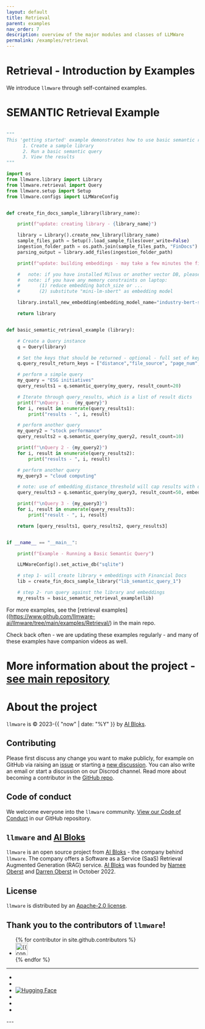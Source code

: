 ```yaml
---
layout: default
title: Retrieval
parent: examples
nav_order: 7
description: overview of the major modules and classes of LLMWare  
permalink: /examples/retrieval
---
```

# Retrieval - Introduction by Examples
We introduce ``llmware`` through self-contained examples.

# SEMANTIC Retrieval Example

```python

"""
This 'getting started' example demonstrates how to use basic semantic retrieval with the Query class
      1. Create a sample library
      2. Run a basic semantic query
      3. View the results
"""

import os
from llmware.library import Library
from llmware.retrieval import Query
from llmware.setup import Setup
from llmware.configs import LLMWareConfig


def create_fin_docs_sample_library(library_name):

    print(f"update: creating library - {library_name}")

    library = Library().create_new_library(library_name)
    sample_files_path = Setup().load_sample_files(over_write=False)
    ingestion_folder_path = os.path.join(sample_files_path, "FinDocs")
    parsing_output = library.add_files(ingestion_folder_path)

    print(f"update: building embeddings - may take a few minutes the first time")

    #   note: if you have installed Milvus or another vector DB, please feel free to substitute
    #   note: if you have any memory constraints on laptop:
    #       (1) reduce embedding batch_size or ...
    #       (2) substitute "mini-lm-sbert" as embedding model

    library.install_new_embedding(embedding_model_name="industry-bert-sec", vector_db="chromadb",batch_size=200)

    return library


def basic_semantic_retrieval_example (library):

    # Create a Query instance
    q = Query(library)

    # Set the keys that should be returned - optional - full set of keys will be returned by default
    q.query_result_return_keys = ["distance","file_source", "page_num", "text"]

    # perform a simple query
    my_query = "ESG initiatives"
    query_results1 = q.semantic_query(my_query, result_count=20)

    # Iterate through query_results, which is a list of result dicts
    print(f"\nQuery 1 -  {my_query}")
    for i, result in enumerate(query_results1):
        print("results - ", i, result)

    # perform another query
    my_query2 = "stock performance"
    query_results2 = q.semantic_query(my_query2, result_count=10)

    print(f"\nQuery 2 - {my_query2}")
    for i, result in enumerate(query_results2):
        print("results - ", i, result)

    # perform another query
    my_query3 = "cloud computing"

    # note: use of embedding_distance_threshold will cap results with distance < 1.0
    query_results3 = q.semantic_query(my_query3, result_count=50, embedding_distance_threshold=1.0)

    print(f"\nQuery 3 - {my_query3}")
    for i, result in enumerate(query_results3):
        print("result - ", i, result)

    return [query_results1, query_results2, query_results3]


if __name__ == "__main__":

    print(f"Example - Running a Basic Semantic Query")

    LLMWareConfig().set_active_db("sqlite")

    # step 1- will create library + embeddings with Financial Docs
    lib = create_fin_docs_sample_library("lib_semantic_query_1")

    # step 2- run query against the library and embeddings
    my_results = basic_semantic_retrieval_example(lib)
```

For more examples, see the [retrieval examples]((https://www.github.com/llmware-ai/llmware/tree/main/examples/Retrieval/) in the main repo.   

Check back often - we are updating these examples regularly - and many of these examples have companion videos as well.  



# More information about the project - [see main repository](https://www.github.com/llmware-ai/llmware.git)


# About the project

`llmware` is &copy; 2023-{{ "now" | date: "%Y" }} by [AI Bloks](https://www.aibloks.com/home).

## Contributing
Please first discuss any change you want to make publicly, for example on GitHub via raising an [issue](https://github.com/llmware-ai/llmware/issues) or starting a [new discussion](https://github.com/llmware-ai/llmware/discussions).
You can also write an email or start a discussion on our Discrod channel.
Read more about becoming a contributor in the [GitHub repo](https://github.com/llmware-ai/llmware/blob/main/CONTRIBUTING.md).

## Code of conduct
We welcome everyone into the ``llmware`` community.
[View our Code of Conduct](https://github.com/llmware-ai/llmware/blob/main/CODE_OF_CONDUCT.md) in our GitHub repository.

## ``llmware`` and [AI Bloks](https://www.aibloks.com/home)
``llmware`` is an open source project from [AI Bloks](https://www.aibloks.com/home) - the company behind ``llmware``.
The company offers a Software as a Service (SaaS) Retrieval Augmented Generation (RAG) service.
[AI Bloks](https://www.aibloks.com/home) was founded by [Namee Oberst](https://www.linkedin.com/in/nameeoberst/) and [Darren Oberst](https://www.linkedin.com/in/darren-oberst-34a4b54/) in October 2022.

## License

`llmware` is distributed by an [Apache-2.0 license](https://www.github.com/llmware-ai/llmware/blob/main/LICENSE).

## Thank you to the contributors of ``llmware``!
<ul class="list-style-none">
{% for contributor in site.github.contributors %}
  <li class="d-inline-block mr-1">
     <a href="{{ contributor.html_url }}">
        <img src="{{ contributor.avatar_url }}" width="32" height="32" alt="{{ contributor.login }}">
    </a>
  </li>
{% endfor %}
</ul>


---
<ul class="list-style-none">
    <li class="d-inline-block mr-1">
        <a href="https://discord.gg/MhZn5Nc39h"><span><i class="fa-brands fa-discord"></i></span></a>
    </li>
    <li class="d-inline-block mr-1">
        <a href="https://www.youtube.com/@llmware"><span><i class="fa-brands fa-youtube"></i></span></a>
    </li>
    <li class="d-inline-block mr-1">
        <a href="https://huggingface.co/llmware"><span><img src="assets/images/hf-logo.svg" alt="Hugging Face" class="hugging-face-logo"/></span></a>
    </li>
    <li class="d-inline-block mr-1">
        <a href="https://www.linkedin.com/company/aibloks/"><span><i class="fa-brands fa-linkedin"></i></span></a>
    </li>
    <li class="d-inline-block mr-1">
        <a href="https://twitter.com/AiBloks"><span><i class="fa-brands fa-square-x-twitter"></i></span></a>
    </li>
    <li class="d-inline-block mr-1">
        <a href="https://www.instagram.com/aibloks/"><span><i class="fa-brands fa-instagram"></i></span></a>
    </li>
</ul>
---

